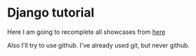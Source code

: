 # Django tutorial
Here I am going to recomplete all showcases from 
<a href="https://docs.djangoproject.com/en/4.1/intro/tutorial01/">here</a>

Also I'll try to use github. 
I've already used git, but never github. 

